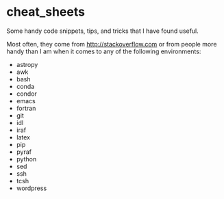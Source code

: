 # cheat_sheets
Some handy code snippets, tips, and tricks that I have found useful.

Most often, they come from http://stackoverflow.com or from people more handy than I am when it comes to any of the following environments:

* astropy
* awk
* bash
* conda
* condor
* emacs
* fortran
* git
* idl
* iraf
* latex
* pip
* pyraf
* python
* sed
* ssh
* tcsh
* wordpress
